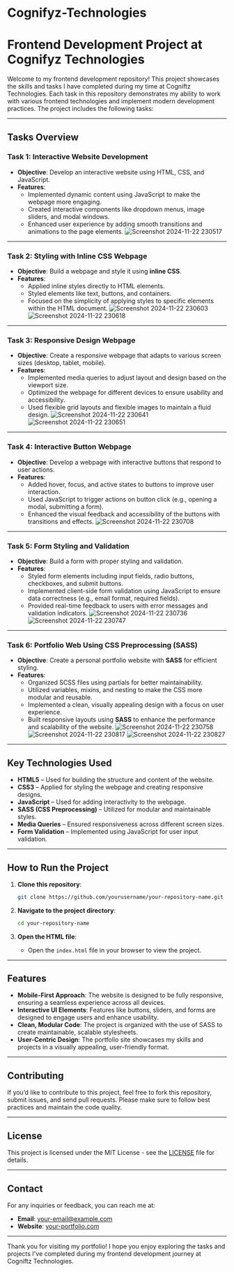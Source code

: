 # Cognifyz-Technologies

# Frontend Development Project at Cognifyz Technologies

Welcome to my frontend development repository! This project showcases the skills and tasks I have completed during my time at Cogniftz Technologies. Each task in this repository demonstrates my ability to work with various frontend technologies and implement modern development practices. The project includes the following tasks:

---

## Tasks Overview

### Task 1: **Interactive Website Development**

- **Objective**: Develop an interactive website using HTML, CSS, and JavaScript.
- **Features**:
  - Implemented dynamic content using JavaScript to make the webpage more engaging.
  - Created interactive components like dropdown menus, image sliders, and modal windows.
  - Enhanced user experience by adding smooth transitions and animations to the page elements.
![Screenshot 2024-11-22 230517](https://github.com/user-attachments/assets/5baa6e6d-31ab-4eef-899e-a04c5fe6e50c)
---

### Task 2: **Styling with Inline CSS Webpage**

- **Objective**: Build a webpage and style it using **inline CSS**.
- **Features**:
  - Applied inline styles directly to HTML elements.
  - Styled elements like text, buttons, and containers.
  - Focused on the simplicity of applying styles to specific elements within the HTML document.
![Screenshot 2024-11-22 230603](https://github.com/user-attachments/assets/0e9c208d-0051-42ad-ac44-8748d071b2d0)
![Screenshot 2024-11-22 230618](https://github.com/user-attachments/assets/be0bfa8d-5b68-4a6a-9cf0-86973f82c188)


---

### Task 3: **Responsive Design Webpage**

- **Objective**: Create a responsive webpage that adapts to various screen sizes (desktop, tablet, mobile).
- **Features**:
  - Implemented media queries to adjust layout and design based on the viewport size.
  - Optimized the webpage for different devices to ensure usability and accessibility.
  - Used flexible grid layouts and flexible images to maintain a fluid design.
![Screenshot 2024-11-22 230641](https://github.com/user-attachments/assets/91f0ea67-8453-43d4-91ed-3dab58a4749d)
![Screenshot 2024-11-22 230651](https://github.com/user-attachments/assets/2c4ee47c-6b3f-41a8-9f5d-b6e3b9fb6128)


---

### Task 4: **Interactive Button Webpage**

- **Objective**: Develop a webpage with interactive buttons that respond to user actions.
- **Features**:
  - Added hover, focus, and active states to buttons to improve user interaction.
  - Used JavaScript to trigger actions on button click (e.g., opening a modal, submitting a form).
  - Enhanced the visual feedback and accessibility of the buttons with transitions and effects.
![Screenshot 2024-11-22 230708](https://github.com/user-attachments/assets/23189a97-6771-43e0-b0f6-9b4e6b77c71f)


---

### Task 5: **Form Styling and Validation**

- **Objective**: Build a form with proper styling and validation.
- **Features**:
  - Styled form elements including input fields, radio buttons, checkboxes, and submit buttons.
  - Implemented client-side form validation using JavaScript to ensure data correctness (e.g., email format, required fields).
  - Provided real-time feedback to users with error messages and validation indicators.
![Screenshot 2024-11-22 230736](https://github.com/user-attachments/assets/6ccfcb60-42c2-4d0d-a56d-00487b3b86ac)
![Screenshot 2024-11-22 230747](https://github.com/user-attachments/assets/17c40a10-0aa0-4497-bb77-d78bb9ec48b9)

---

### Task 6: **Portfolio Web Using CSS Preprocessing (SASS)**

- **Objective**: Create a personal portfolio website with **SASS** for efficient styling.
- **Features**:
  - Organized SCSS files using partials for better maintainability.
  - Utilized variables, mixins, and nesting to make the CSS more modular and reusable.
  - Implemented a clean, visually appealing design with a focus on user experience.
  - Built responsive layouts using **SASS** to enhance the performance and scalability of the website.
![Screenshot 2024-11-22 230758](https://github.com/user-attachments/assets/c2d776b3-3432-4d58-82cf-25125bc53da8)
![Screenshot 2024-11-22 230817](https://github.com/user-attachments/assets/2bb9c28f-59c4-47ac-9717-70de90aa1145)
![Screenshot 2024-11-22 230827](https://github.com/user-attachments/assets/5104b7c4-a304-4e03-9acc-2119c7554c7f)



---

## Key Technologies Used

- **HTML5** – Used for building the structure and content of the website.
- **CSS3** – Applied for styling the webpage and creating responsive designs.
- **JavaScript** – Used for adding interactivity to the webpage.
- **SASS (CSS Preprocessing)** – Utilized for modular and maintainable styles.
- **Media Queries** – Ensured responsiveness across different screen sizes.
- **Form Validation** – Implemented using JavaScript for user input validation.

---

## How to Run the Project

1. **Clone this repository**:
    ```bash
    git clone https://github.com/yourusername/your-repository-name.git
    ```

2. **Navigate to the project directory**:
    ```bash
    cd your-repository-name
    ```

3. **Open the HTML file**:
    - Open the `index.html` file in your browser to view the project.

---

## Features

- **Mobile-First Approach**: The website is designed to be fully responsive, ensuring a seamless experience across all devices.
- **Interactive UI Elements**: Features like buttons, sliders, and forms are designed to engage users and enhance usability.
- **Clean, Modular Code**: The project is organized with the use of SASS to create maintainable, scalable stylesheets.
- **User-Centric Design**: The portfolio site showcases my skills and projects in a visually appealing, user-friendly format.

---

## Contributing

If you’d like to contribute to this project, feel free to fork this repository, submit issues, and send pull requests. Please make sure to follow best practices and maintain the code quality.

---

## License

This project is licensed under the MIT License - see the [LICENSE](LICENSE) file for details.

---

## Contact

For any inquiries or feedback, you can reach me at:

- **Email**: your-email@example.com
- **Website**: [your-portfolio.com](https://your-portfolio.com)

---

Thank you for visiting my portfolio! I hope you enjoy exploring the tasks and projects I've completed during my frontend development journey at Cogniftz Technologies.
